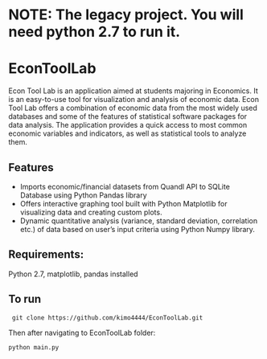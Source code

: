 # NOTE: The legacy project. You will need python 2.7 to run it.
# EconToolLab

Econ Tool Lab is an application aimed at students majoring in Economics. 
It is an easy-to-use tool for visualization and analysis of economic data.
Econ Tool Lab offers a  combination of economic data from the most widely 
used databases and some of the features of statistical software packages for data analysis. 
The application provides a quick access to most common economic
variables and indicators, as well as statistical tools to analyze them.

## Features

  * Imports economic/financial datasets from Quandl API to SQLite Database using Python Pandas library
  * Offers interactive graphing tool built with Python Matplotlib for visualizing data and creating custom plots.
  * Dynamic quantitative analysis (variance, standard deviation, correlation etc.) of data based on user’s input criteria using Python Numpy library. 
  
## Requirements:
Python 2.7, matplotlib, pandas installed
  
## To run
```
 git clone https://github.com/kimo4444/EconToolLab.git
```
Then after navigating to EconToolLab folder:

```
python main.py
```

